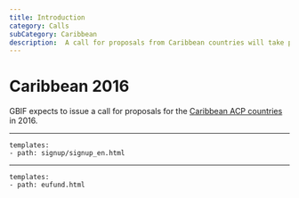 ```yaml
---
title: Introduction
category: Calls
subCategory: Caribbean
description:  A call for proposals from Caribbean countries will take place in 2016.
---
```

# Caribbean 2016

GBIF expects to issue a call for proposals for the [Caribbean ACP countries](https://ec.europa.eu/europeaid/regions/african-caribbean-and-pacific-acp-region_en) in 2016.

--------------

```styledYaml
templates:
- path: signup/signup_en.html
```

---------

```styledYaml
templates:
- path: eufund.html
```